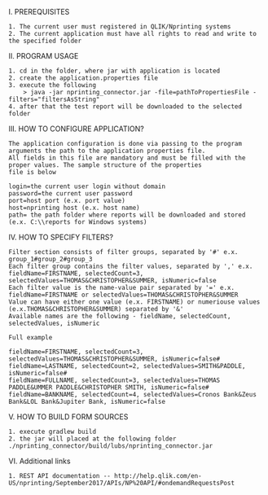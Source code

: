 I. PREREQUISITES

    1. The current user must registered in QLIK/Nprinting systems
    2. The current application must have all rights to read and write to the specified folder

II. PROGRAM USAGE

    1. cd in the folder, where jar with application is located
    2. create the application.properties file
    3. execute the following
        > java -jar nprinting_connector.jar -file=pathToPropertiesFile -filters="filtersAsString"
    4. after that the test report will be downloaded to the selected folder

III. HOW TO CONFIGURE APPLICATION?

    The application configuration is done via passing to the program arguments the path to the application properties file.
    All fields in this file are mandatory and must be filled with the proper values. The sample structure of the properties
    file is below

    login=the current user login without domain
    password=the current user password
    port=host port (e.x. port value)
    host=nprinting host (e.x. host name)
    path= the path folder where reports will be downloaded and stored (e.x. C:\\reports for Windows systems)


IV. HOW TO SPECIFY FILTERS?

    Filter section consists of filter groups, separated by '#' e.x. group_1#group_2#group_3
    Each filter group contains the filter values, separated by ',' e.x. fieldName=FIRSTNAME, selectedCount=3, selectedValues=THOMAS&CHRISTOPHER&SUMMER, isNumeric=false
    Each filter value is the name-value pair separated by '=' e.x. fieldName=FIRSTNAME or selectedValues=THOMAS&CHRISTOPHER&SUMMER
    Value can have either one value (e.x. FIRSTNAME) or numeriouse values (e.x.THOMAS&CHRISTOPHER&SUMMER) separated by '&'
    Available names are the following - fieldName, selectedCount, selectedValues, isNumeric

    Full example

    fieldName=FIRSTNAME, selectedCount=3, selectedValues=THOMAS&CHRISTOPHER&SUMMER, isNumeric=false#
    fieldName=LASTNAME, selectedCount=2, selectedValues=SMITH&PADDLE, isNumeric=false#
    fieldName=FULLNAME, selectedCount=3, selectedValues=THOMAS PADDLE&UMMER PADDLE&CHRISTOPHER SMITH, isNumeric=false#
    fieldName=BANKNAME, selectedCount=4, selectedValues=Cronos Bank&Zeus Bank&LOL Bank&Jupiter Bank, isNumeric=false

V. HOW TO BUILD FORM SOURCES

    1. execute gradlew build
    2. the jar will placed at the following folder ./nprinting_connector/build/lubs/nprinting_connector.jar

VI. Additional links

    1. REST API documentation -- http://help.qlik.com/en-US/nprinting/September2017/APIs/NP%20API/#ondemandRequestsPost